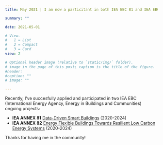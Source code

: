 ```yaml
---
title: May 2021 | I am now a particitant in both IEA EBC 81 and IEA EBC 82 projects.

summary: ""

date: 2021-05-01

# View.
#   1 = List
#   2 = Compact
#   3 = Card
view: 2

# Optional header image (relative to `static/img/` folder).
# image in the page of this post; caption is the title of the figure.
#header:
#caption: ""   
# image: ""   

---
```


Recently, I've succesfully applied and participated in two IEA EBC (International Energy Agency, Energy in Buildings and Communities) ongoing projects:

- **IEA ANNEX 81** [Data-Driven Smart Buildings](https://annex81.iea-ebc.org/) (2020-2024)
- **IEA ANNEX 82** [Energy Flexible Buildings Towards Resilient Low Carbon Energy Systems](https://annex82.iea-ebc.org/) (2020-2024)

Thanks for having me in the community!

